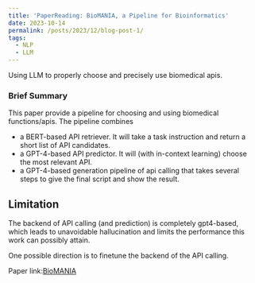 ```yaml
---
title: 'PaperReading: BioMANIA, a Pipeline for Bioinformatics'
date: 2023-10-14
permalink: /posts/2023/12/blog-post-1/
tags:
  - NLP
  - LLM
---
```

Using LLM to properly choose and precisely use biomedical apis.
### Brief Summary
This paper provide a pipeline for choosing and using biomedical functions/apis. The pipeline combines 
* a BERT-based API retriever. It will take a task instruction and return a short list of API candidates.
* a GPT-4-based API predictor. It will (with in-context learning) choose the most relevant API.
* a GPT-4-based generation pipeline of api calling that takes several steps to give the final script and show the result.

## Limitation
The backend of API calling (and prediction) is completely gpt4-based, which leads to unavoidable hallucination and limits the performance this work can possibly attain.

One possible direction is to finetune the backend of the API calling.

Paper link:[BioMANIA](https://www.biorxiv.org/content/10.1101/2023.10.29.564479v1.full#ref-35)
